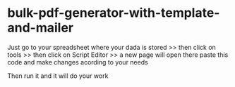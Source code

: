 # bulk-pdf-generator-with-template-and-mailer

Just go to your spreadsheet where your dada is stored >> then click on tools >> then click on Script Editor >> a new page will open there paste this code and make changes acording to your needs

Then run it and it will do your work
